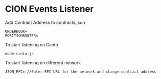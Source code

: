 # CION Events Listener

Add Contract Address to contracts.json
```shell
ORDERBOOK=
POSITIONROUTER=
```

To start listening on Canto
```shell
node canto.js
```

To start listening on different network
```shell
JSON_RPC= //Enter RPC URL for the network and change contract address
```
